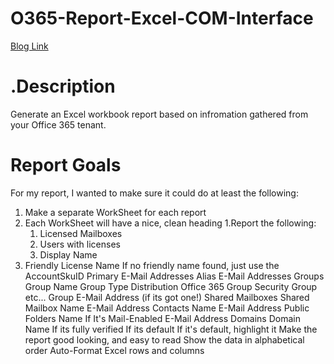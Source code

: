 # O365-Report-Excel-COM-Interface
[Blog Link](http://thelazyadministrator.com/2018/04/12/office-365-report-using-excel-com-interface-with-powershell/)

# .Description
Generate an Excel workbook report based on infromation gathered from your Office 365 tenant. 

# Report Goals
For my report, I wanted to make sure it could do at least the following:

1. Make a separate WorkSheet for each report
1. Each WorkSheet will have a nice, clean heading
1.Report the following:
	1. Licensed Mailboxes
	1. Users with licenses
	1. Display Name
1. Friendly License Name
If no friendly name found, just use the AccountSkuID
Primary E-Mail Addresses
Alias E-Mail Addresses
Groups
Group Name
Group Type
Distribution
Office 365 Group
Security Group
etc...
Group E-Mail Address (if its got one!)
Shared Mailboxes
Shared Mailbox Name
E-Mail Address
Contacts
Name
E-Mail Address
Public Folders
Name
If It's Mail-Enabled
E-Mail Address
Domains
Domain Name
If its fully verified
If its default
If it's default, highlight it
Make the report good looking, and easy to read
Show the data in alphabetical order
Auto-Format Excel rows and columns
